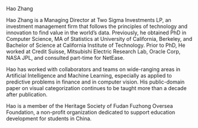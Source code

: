 Hao Zhang

Hao Zhang is a Managing Director at Two Sigma Investments LP, an investment management firm that follows the principles of technology and innovation to find value in the world’s data. Previously, he obtained PhD in Computer Science, MA of Statistics at University of California, Berkeley, and Bachelor of Science at California Institute of Technology. Prior to PhD, He worked at Credit Suisse, Mitsubishi Electric Research Lab, Oracle Corp, NASA JPL, and consulted part-time for NetEase. 

Hao has worked with collaborators and teams on wide-ranging areas in Artificial Intelligence and Machine Learning, especially as applied to predictive problems in finance and in computer vision. His public-domain paper on visual categorization continues to be taught more than a decade after publication.

Hao is a member of the Heritage Society of Fudan Fuzhong Oversea Foundation, a non-profit organization dedicated to support education development for students in China.
